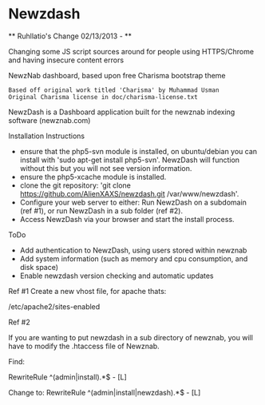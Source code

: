 Newzdash
========

** Ruhllatio's Change 02/13/2013 - **

Changing some JS script sources around for people using HTTPS/Chrome and having insecure content errors


NewzNab dashboard, based upon free Charisma bootstrap theme
	
    Based off original work titled 'Charisma' by Muhammad Usman
    Original Charisma license in doc/charisma-license.txt


NewzDash is a Dashboard application built for the newznab indexing software (newznab.com)

Installation Instructions

- ensure that the php5-svn module is installed, on ubuntu/debian you can install with 'sudo apt-get install php5-svn'. NewzDash will
  function without this but you will not see version information.
- ensure the php5-xcache module is installed.
- clone the git repository: 'git clone https://github.com/AlienXAXS/newzdash.git /var/www/newzdash'.
- Configure your web server to either: Run NewzDash on a subdomain (ref #1), or run NewzDash in a sub folder (ref #2).
- Access NewzDash via your browser and start the install process.


ToDo
- Add authentication to NewzDash, using users stored within newznab
- Add system information (such as memory and cpu consumption, and disk space)
- Enable newzdash version checking and automatic updates

Ref #1
Create a new vhost file, for apache thats:

/etc/apache2/sites-enabled

Ref #2

If you are wanting to put newzdash in a sub directory of newznab, you will have to modify the .htaccess file of Newznab.

Find:

RewriteRule ^(admin|install).*$ - [L]

Change to:
RewriteRule ^(admin|install|newzdash).*$ - [L]
